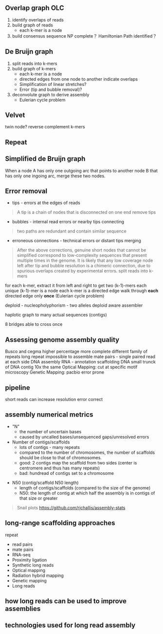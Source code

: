 ## Overlap graph OLC
1. identify overlaps of reads
2. build graph of reads
	* each k-mer is a node
3. build consensus sequence
NP complete？
Hamiltonian Path identified？
## De Bruijn graph
1. split reads into k-mers
2. build graph of k-mers
	* each k-mer is a node
	* directed edges from one node to another indicate overlaps
	* Simplification of linear stretches?
	* Error (tip and bubble removal)?
3. deconvolute graph to derive assembly
	* Eulerian cycle problem
## Velvet
twin node?
reverse complement k-mers
## Repeat

## Simplified de Bruijn graph
When a node A has only one outgoing arc that points to another node B that has only one ingoing arc, merge these two nodes.
## Error removal
* tips - errors at the edges of reads
> A tip is a chain of nodes that is disconnected on one end
> remove tips
* bubbles - internal read errors or nearby tips connecting
> two paths are redundant and contain similar sequence
* erroneous connections - technical errors or distant tips merging
> After the above corrections, genuine short nodes that cannot be simplified correspond to low-complexity sequences that present multiple times in the genome.
> It is likely that any low coverage node left after tip and bubble resolution is a chimeric connection, due to spurious overlaps created by experimental errors.
split reads into k-mers

for each k-mer, extract it from left and right to get two (k-1)-mers
each unique (k-1)-mer is a node
each k-mer is a directed edge 
walk through **each** directed edge only **once** (Eulerian cycle problem)




deploid - nucleopholyphorism - two alleles
deploid aware assembler

haplotic
graph to many actual sequences (contigs)

8 bridges able to cross once


## Assessing genome assembly quality



Busco and cegma higher percentage more complete
 different family of repeats 
 long repeat impossible to assemble
 mate pairs - single paired read at each side
 DNA assembly
 RNA - annotation
 scaffolding DNA
 small trunck of DNA 
 contig
 10x the same
 Optical Mapping: cut at specific motif microscopy
 Genetic Mapping:
 pacbio error prone

## pipeline

 short reads can increase resolution 
 error correct 

## assembly numerical metrics
- "N" 
	+ the number of uncertain bases
	+ caused by uncalled bases/unsequenced gaps/unresolved errors
- Number of contigs/scaffolds
	+ lots of contigs - many repeats
	+ compared to the number of chromosomes, the number of scaffolds should be close to that of chromosomes.
	+ good: 2 contigs map the scaffold from two sides (center is centromere and thus has many repeats)
	+ bad: hundread of contigs set to a chromosome
* N50 (contig/scaffold N50 length)
	+ length of contigs/scaffolds (compared to the size of the genome)
	+ N50:  the length of contig at which half the assembly is in contigs of that size or greater
> Snail plots https://github.com/rjchallis/assembly-stats
## long-range scaffolding approaches
repeat
- read pairs
- mate pairs
- RNA-seq
- Proximity ligation
- Synthetic long reads
- Optical mapping
- Radiation hybrid mapping
- Genetic mapping
- Long reads
## how long reads can be used to improve assemblies
## technologies used for long read assembly
<!--stackedit_data:
eyJoaXN0b3J5IjpbMTkyNDc3NDIyNywxODM5Njg2NjU2LC0xMD
E4MTM5NjA2LC03MzgyNTE4Niw4MjY2NzY3NzYsNDcxNzc4NDUy
LDE3OTIxOTkwMzEsLTE3NjQ1NzQ1NjcsNjA5MzUzOTQsLTIyMj
E2NzEwNCwxNzEwOTUzNDE4LDEzOTc5MDc1MTIsLTE1MzgyNTAx
OTIsLTE0MTUzMjA1OTYsLTE4MDYyOTY2MjUsMjAxMjcyNzc3MS
wtMTkxMDA1MjI5MSwtMTE5Nzc2MDA0LC01NzU5NDM0ODcsLTEy
NDU5ODE5MTFdfQ==
-->
